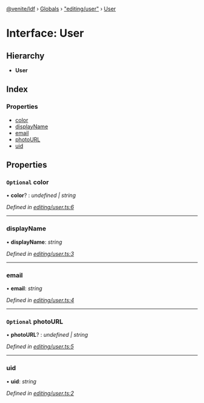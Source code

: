 [@venite/ldf](../README.md) › [Globals](../globals.md) › ["editing/user"](../modules/_editing_user_.md) › [User](_editing_user_.user.md)

# Interface: User

## Hierarchy

* **User**

## Index

### Properties

* [color](_editing_user_.user.md#optional-color)
* [displayName](_editing_user_.user.md#displayname)
* [email](_editing_user_.user.md#email)
* [photoURL](_editing_user_.user.md#optional-photourl)
* [uid](_editing_user_.user.md#uid)

## Properties

### `Optional` color

• **color**? : *undefined | string*

*Defined in [editing/user.ts:6](https://github.com/gbj/venite/blob/f990f907/ldf/src/editing/user.ts#L6)*

___

###  displayName

• **displayName**: *string*

*Defined in [editing/user.ts:3](https://github.com/gbj/venite/blob/f990f907/ldf/src/editing/user.ts#L3)*

___

###  email

• **email**: *string*

*Defined in [editing/user.ts:4](https://github.com/gbj/venite/blob/f990f907/ldf/src/editing/user.ts#L4)*

___

### `Optional` photoURL

• **photoURL**? : *undefined | string*

*Defined in [editing/user.ts:5](https://github.com/gbj/venite/blob/f990f907/ldf/src/editing/user.ts#L5)*

___

###  uid

• **uid**: *string*

*Defined in [editing/user.ts:2](https://github.com/gbj/venite/blob/f990f907/ldf/src/editing/user.ts#L2)*
